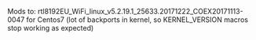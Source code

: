 

Mods to:
  rtl8192EU_WiFi_linux_v5.2.19.1_25633.20171222_COEX20171113-0047
for Centos7 (lot of backports in kernel, so KERNEL_VERSION macros stop working as expected)

